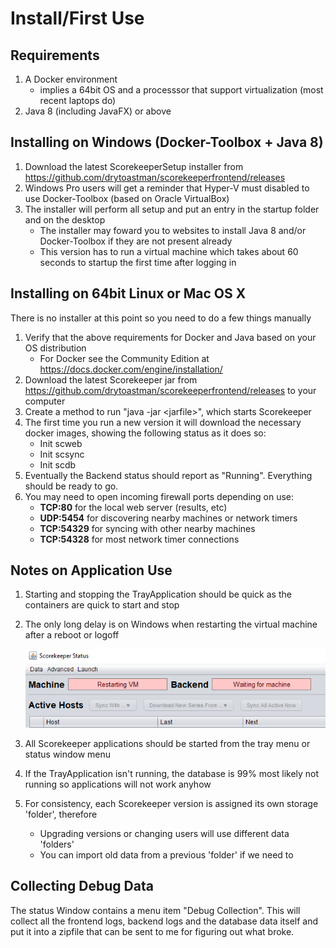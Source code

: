 # Install/First Use

## Requirements
1. A Docker environment
    * implies a 64bit OS and a processsor that support virtualization (most recent laptops do)
1. Java 8 (including JavaFX) or above

## Installing on Windows (Docker-Toolbox + Java 8)
1. Download the latest ScorekeeperSetup installer from <https://github.com/drytoastman/scorekeeperfrontend/releases> 
2. Windows Pro users will get a reminder that Hyper-V must disabled to use Docker-Toolbox (based on Oracle VirtualBox)
3. The installer will perform all setup and put an entry in the startup folder and on the desktop
    * The installer may foward you to websites to install Java 8 and/or Docker-Toolbox if they are not present already
    * This version has to run a virtual machine which takes about 60 seconds to startup the first time after logging in

## Installing on 64bit Linux or Mac OS X
There is no installer at this point so you need to do a few things manually
1. Verify that the above requirements for Docker and Java based on your OS distribution
    * For Docker see the Community Edition at <https://docs.docker.com/engine/installation/>
1. Download the latest Scorekeeper jar from <https://github.com/drytoastman/scorekeeperfrontend/releases> to your computer
1. Create a method to run "java -jar \<jarfile\>", which starts Scorekeeper
1. The first time you run a new version it will download the necessary docker images, showing the following status as it does so:
    * Init scweb
    * Init scsync
    * Init scdb
1. Eventually the Backend status should report as "Running".  Everything should be ready to go.
1. You may need to open incoming firewall ports depending on use:
    * **TCP:80**    for the local web server (results, etc)    
    * **UDP:5454**  for discovering nearby machines or network timers
    * **TCP:54329** for syncing with other nearby machines
    * **TCP:54328** for most network timer connections
    

## Notes on Application Use

1. Starting and stopping the TrayApplication should be quick as the containers are quick to start and stop
1. The only long delay is on Windows when restarting the virtual machine after a reboot or logoff

    ![ContextMenu](images/startingvm.png)

3. All Scorekeeper applications should be started from the tray menu or status window menu
3. If the TrayApplication isn't running, the database is 99% most likely not running so applications will not work anyhow
3. For consistency, each Scorekeeper version is assigned its own storage 'folder', therefore
    * Upgrading versions or changing users will use different data 'folders'
    * You can import old data from a previous 'folder' if we need to

## Collecting Debug Data

The status Window contains a menu item "Debug Collection".  This will collect all the frontend logs, backend logs and the database data itself and put it into a zipfile
that can be sent to me for figuring out what broke.


